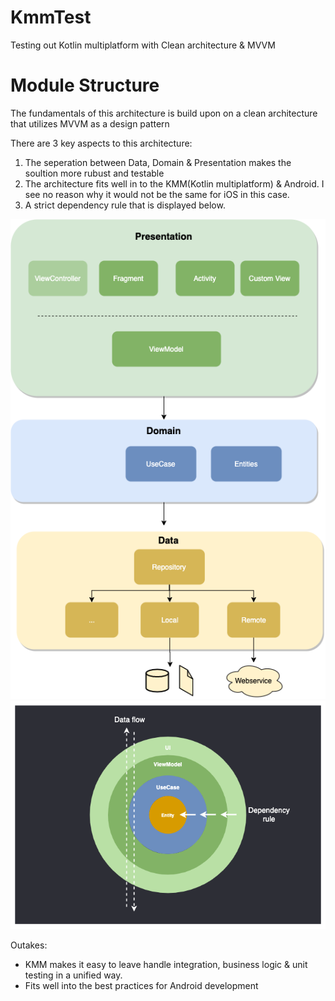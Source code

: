 # KmmTest
 Testing out Kotlin multiplatform with Clean architecture & MVVM

# Module Structure
The fundamentals of this architecture is build upon on a clean architecture that utilizes MVVM as a design pattern

There are 3 key aspects to this architecture:
1. The seperation between Data, Domain & Presentation makes the soultion more rubust and testable
2. The architecture fits well in to the KMM(Kotlin multiplatform) & Android. I see no reason why it would not be the same for iOS in this case.
3. A strict dependency rule that is displayed below.

![Architecture](./images/kmmTest.png)
![Dependency Rule](./images/dependecy_rule.png)



Outakes: 
- KMM makes it easy to leave handle integration, business logic & unit testing in a unified way.
- Fits well into the best practices for Android development
